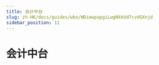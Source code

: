 ```yaml
---
title: 会计中台
slug: zh-HK/docs/guides/wbo/WDiewpapgiLwgNkkUd7cvdGXnjd
sidebar_position: 11
---
```



# 会计中台

